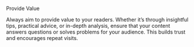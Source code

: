 Provide Value

Always aim to provide value to your readers. Whether it’s through insightful tips, practical advice, or in-depth analysis, ensure that your content answers questions or solves problems for your audience. This builds trust and encourages repeat visits.
